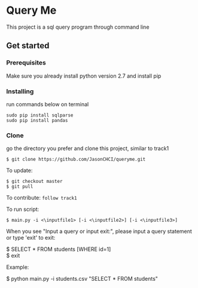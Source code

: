 # Query Me
This project is a sql query program through command line

## Get started
### Prerequisites
Make sure you already install python version 2.7 and install pip
### Installing
run commands below on terminal
```
sudo pip install sqlparse
sudo pip install pandas
```
### Clone
go the directory you prefer and clone this project, similar to track1
```
$ git clone https://github.com/JasonCHCI/queryme.git
```
To update:
```
$ git checkout master
$ git pull
```
To contribute:
`follow track1`

To run script:
```
$ main.py -i <\inputfile1> [-i <\inputfile2>] [-i <\inputfile3>]
```

When you see "Input a query or input exit:", please input a query statement or type 'exit' to exit: <br />

$ SELECT * FROM students [WHERE id=1] <br />
$ exit<br />

Example: <br />

$ python main.py -i students.csv "SELECT * FROM students"

